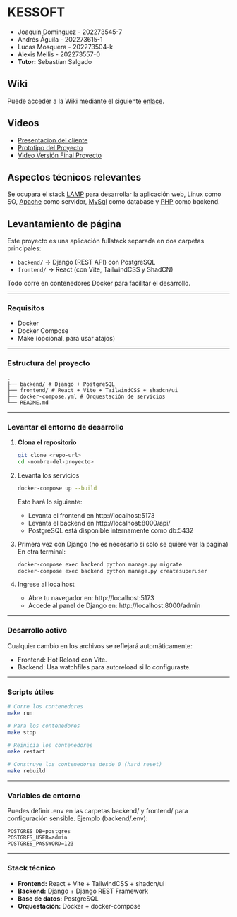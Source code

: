 # KESSOFT

- Joaquín Dominguez - 202273545-7
- Andrés Águila - 202273615-1
- Lucas Mosquera - 202273504-k
- Alexis Mellis - 202273557-0
- **Tutor:** Sebastían Salgado

## Wiki

Puede acceder a la Wiki mediante el siguiente [enlace](https://github.com/siroale/KESSOFT/wiki).

## Videos

- [Presentacion del cliente](https://youtu.be/abJau21SDIk)
- [Prototipo del Proyecto](https://youtu.be/Z2_IOhcjPvM)
- [Video Versión Final Proyecto](https://youtu.be/iCsO8WIfQFA)

## Aspectos técnicos relevantes

Se ocupara el stack [LAMP](https://www.php.net/manual/en/features.commandline.webserver.php) para desarrollar la aplicación web, Linux como SO, [Apache](https://apache.org/) como servidor, [MySql](https://www.mysql.com/) como database y [PHP](https://www.php.net/) como backend.

## Levantamiento de página
Este proyecto es una aplicación fullstack separada en dos carpetas principales:

- `backend/` → Django (REST API) con PostgreSQL
- `frontend/` → React (con Vite, TailwindCSS y ShadCN)

Todo corre en contenedores Docker para facilitar el desarrollo.

---

### Requisitos

- Docker
- Docker Compose
- Make (opcional, para usar atajos)

---

### Estructura del proyecto

```
.
├── backend/ # Django + PostgreSQL
├── frontend/ # React + Vite + TailwindCSS + shadcn/ui
├── docker-compose.yml # Orquestación de servicios
└── README.md
```

---

### Levantar el entorno de desarrollo

1. **Clona el repositorio**

   ```bash
   git clone <repo-url>
   cd <nombre-del-proyecto>
   ```

2. Levanta los servicios

	```bash
	docker-compose up --build
	```

	Esto hará lo siguiente:

	- Levanta el frontend en http://localhost:5173
	- Levanta el backend en http://localhost:8000/api/
	- PostgreSQL está disponible internamente como db:5432

3. Primera vez con Django (no es necesario si solo se quiere ver la página)
	En otra terminal:

	```bash
	docker-compose exec backend python manage.py migrate
	docker-compose exec backend python manage.py createsuperuser
	```

4. Ingrese al localhost
	- Abre tu navegador en: http://localhost:5173
	- Accede al panel de Django en: http://localhost:8000/admin

---

### Desarrollo activo

Cualquier cambio en los archivos se reflejará automáticamente:

- Frontend: Hot Reload con Vite.
- Backend: Usa watchfiles para autoreload si lo configuraste.

---

### Scripts útiles

```bash
# Corre los contenedores
make run

# Para los contenedores
make stop

# Reinicia los contenedores
make restart

# Construye los contenedores desde 0 (hard reset)
make rebuild
```

---

### Variables de entorno

Puedes definir .env en las carpetas backend/ y frontend/ para configuración sensible. Ejemplo (backend/.env):

```env
POSTGRES_DB=postgres
POSTGRES_USER=admin
POSTGRES_PASSWORD=123
```

---

### Stack técnico

- **Frontend:** React + Vite + TailwindCSS + shadcn/ui
- **Backend:** Django + Django REST Framework
- **Base de datos:** PostgreSQL
- **Orquestación:** Docker + docker-compose
